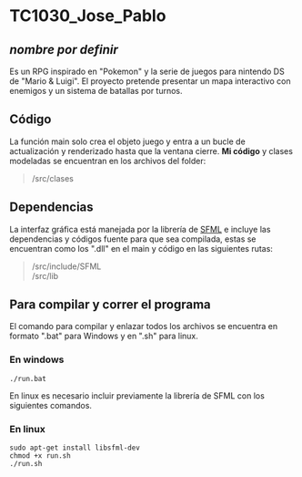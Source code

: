 # TC1030_Jose_Pablo
## _nombre por definir_ 
Es un RPG inspirado en "Pokemon" y la serie de juegos para nintendo DS de 
"Mario & Luigi". El proyecto pretende presentar un mapa interactivo con enemigos
y un sistema de batallas por turnos.

## Código
La función main solo crea el objeto juego y entra a un bucle de actualización y renderizado hasta que la ventana cierre. **Mi código** y clases modeladas se encuentran en los archivos del folder:

>/src/clases


## Dependencias
La interfaz gráfica está manejada por la librería de 
[SFML](https://www.sfml-dev.org/) e incluye las dependencias y códigos fuente 
para que sea compilada, estas se encuentran como los ".dll" en el main y código en las siguientes rutas:

>/src/include/SFML\
>/src/lib


## Para compilar y correr el programa
El comando para compilar y enlazar todos los archivos se encuentra en formato ".bat" para Windows y en ".sh" para linux.
### En windows
```
./run.bat
```
En linux es necesario incluir previamente la librería de SFML con los siguientes comandos.
### En linux
```
sudo apt-get install libsfml-dev
chmod +x run.sh
./run.sh
```

